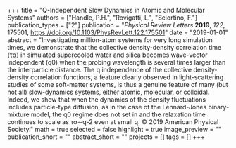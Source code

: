 +++
title = "Q-Independent Slow Dynamics in Atomic and Molecular Systems"
authors = ["Handle, P.H.", "Rovigatti, L.", "Sciortino, F."]
publication_types = ["2"]
publication = "*Physical Review Letters* **2019**, *122*, 175501, https://doi.org/10.1103/PhysRevLett.122.175501"
date = "2019-01-01"
abstract = "Investigating million-atom systems for very long simulation times, we demonstrate that the collective density-density correlation time (τα) in simulated supercooled water and silica becomes wave-vector independent (q0) when the probing wavelength is several times larger than the interparticle distance. The q independence of the collective density-density correlation functions, a feature clearly observed in light-scattering studies of some soft-matter systems, is thus a genuine feature of many (but not all) slow-dynamics systems, either atomic, molecular, or colloidal. Indeed, we show that when the dynamics of the density fluctuations includes particle-type diffusion, as in the case of the Lennard-Jones binary-mixture model, the q0 regime does not set in and the relaxation time continues to scale as τα∼q-2 even at small q. © 2019 American Physical Society."
math = true
selected = false
highlight = true
image_preview = ""
publication_short = ""
abstract_short = ""
projects = []
tags = []
+++
